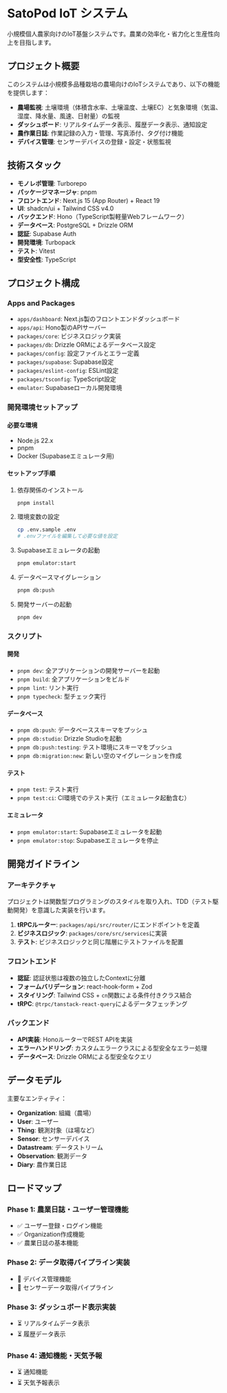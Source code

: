 # SatoPod IoT システム

小規模個人農家向けのIoT基盤システムです。農業の効率化・省力化と生産性向上を目指します。

## プロジェクト概要

このシステムは小規模多品種栽培の農場向けのIoTシステムであり、以下の機能を提供します：

- **農場監視**: 土壌環境（体積含水率、土壌温度、土壌EC）と気象環境（気温、湿度、降水量、風速、日射量）の監視
- **ダッシュボード**: リアルタイムデータ表示、履歴データ表示、通知設定
- **農作業日誌**: 作業記録の入力・管理、写真添付、タグ付け機能
- **デバイス管理**: センサーデバイスの登録・設定・状態監視

## 技術スタック

- **モノレポ管理**: Turborepo
- **パッケージマネージャ**: pnpm
- **フロントエンド**: Next.js 15 (App Router) + React 19
- **UI**: shadcn/ui + Tailwind CSS v4.0
- **バックエンド**: Hono（TypeScript製軽量Webフレームワーク）
- **データベース**: PostgreSQL + Drizzle ORM
- **認証**: Supabase Auth
- **開発環境**: Turbopack
- **テスト**: Vitest
- **型安全性**: TypeScript

## プロジェクト構成

### Apps and Packages

- `apps/dashboard`: Next.js製のフロントエンドダッシュボード
- `apps/api`: Hono製のAPIサーバー
- `packages/core`: ビジネスロジック実装
- `packages/db`: Drizzle ORMによるデータベース設定
- `packages/config`: 設定ファイルとエラー定義
- `packages/supabase`: Supabase設定
- `packages/eslint-config`: ESLint設定
- `packages/tsconfig`: TypeScript設定
- `emulator`: Supabaseローカル開発環境

### 開発環境セットアップ

#### 必要な環境

- Node.js 22.x
- pnpm
- Docker (Supabaseエミュレータ用)

#### セットアップ手順

1. 依存関係のインストール

   ```bash
   pnpm install
   ```

1. 環境変数の設定

   ```bash
   cp .env.sample .env
   # .envファイルを編集して必要な値を設定
   ```

1. Supabaseエミュレータの起動

   ```bash
   pnpm emulator:start
   ```

1. データベースマイグレーション

   ```bash
   pnpm db:push
   ```

1. 開発サーバーの起動

   ```bash
   pnpm dev
   ```

### スクリプト

#### 開発

- `pnpm dev`: 全アプリケーションの開発サーバーを起動
- `pnpm build`: 全アプリケーションをビルド
- `pnpm lint`: リント実行
- `pnpm typecheck`: 型チェック実行

#### データベース

- `pnpm db:push`: データベーススキーマをプッシュ
- `pnpm db:studio`: Drizzle Studioを起動
- `pnpm db:push:testing`: テスト環境にスキーマをプッシュ
- `pnpm db:migration:new`: 新しい空のマイグレーションを作成

#### テスト

- `pnpm test`: テスト実行
- `pnpm test:ci`: CI環境でのテスト実行（エミュレータ起動含む）

#### エミュレータ

- `pnpm emulator:start`: Supabaseエミュレータを起動
- `pnpm emulator:stop`: Supabaseエミュレータを停止

## 開発ガイドライン

### アーキテクチャ

プロジェクトは関数型プログラミングのスタイルを取り入れ、TDD（テスト駆動開発）を意識した実装を行います。

1. **tRPCルーター**: `packages/api/src/router/`にエンドポイントを定義
2. **ビジネスロジック**: `packages/core/src/services`に実装
3. **テスト**: ビジネスロジックと同じ階層にテストファイルを配置

### フロントエンド

- **認証**: 認証状態は複数の独立したContextに分離
- **フォームバリデーション**: react-hook-form + Zod
- **スタイリング**: Tailwind CSS + `cn`関数による条件付きクラス結合
- **tRPC**: `@trpc/tanstack-react-query`によるデータフェッチング

### バックエンド

- **API実装**: HonoルーターでREST APIを実装
- **エラーハンドリング**: カスタムエラークラスによる型安全なエラー処理
- **データベース**: Drizzle ORMによる型安全なクエリ

## データモデル

主要なエンティティ：

- **Organization**: 組織（農場）
- **User**: ユーザー
- **Thing**: 観測対象（ほ場など）
- **Sensor**: センサーデバイス
- **Datastream**: データストリーム
- **Observation**: 観測データ
- **Diary**: 農作業日誌

## ロードマップ

### Phase 1: 農業日誌・ユーザー管理機能

- ✅ ユーザー登録・ログイン機能
- ✅ Organization作成機能
- ✅ 農業日誌の基本機能

### Phase 2: データ取得パイプライン実装

- 🚧 デバイス管理機能
- 🚧 センサーデータ取得パイプライン

### Phase 3: ダッシュボード表示実装

- ⏳ リアルタイムデータ表示
- ⏳ 履歴データ表示

### Phase 4: 通知機能・天気予報

- ⏳ 通知機能
- ⏳ 天気予報表示
